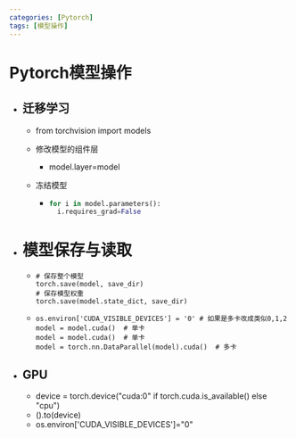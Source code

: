 ```yaml
---
categories: [Pytorch]
tags: [模型操作]
---
```

# Pytorch模型操作

- ## 迁移学习

  - from torchvision import models

  - 修改模型的组件层

    - model.layer=model

  - 冻结模型

    - ```python
      for i in model.parameters():
      	i.requires_grad=False
      ```

- # 模型保存与读取

  - ```
    # 保存整个模型
    torch.save(model, save_dir)
    # 保存模型权重
    torch.save(model.state_dict, save_dir)
    ```

  - ```
    os.environ['CUDA_VISIBLE_DEVICES'] = '0' # 如果是多卡改成类似0,1,2
    model = model.cuda()  # 单卡
    model = model.cuda()  # 单卡
    model = torch.nn.DataParallel(model).cuda()  # 多卡
    ```

- ## GPU

  -   device = torch.device("cuda:0" if torch.cuda.is_available() else "cpu")  
  - ().to(device)
  -   os.environ['CUDA_VISIBLE_DEVICES']="0"  